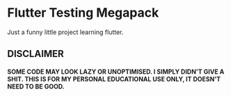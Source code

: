 # Flutter Testing Megapack

Just a funny little project learning flutter.

## DISCLAIMER

#### SOME CODE MAY LOOK LAZY OR UNOPTIMISED. I SIMPLY DIDN'T GIVE A SHIT. THIS IS FOR MY PERSONAL EDUCATIONAL USE ONLY, IT DOESN'T NEED TO BE GOOD.